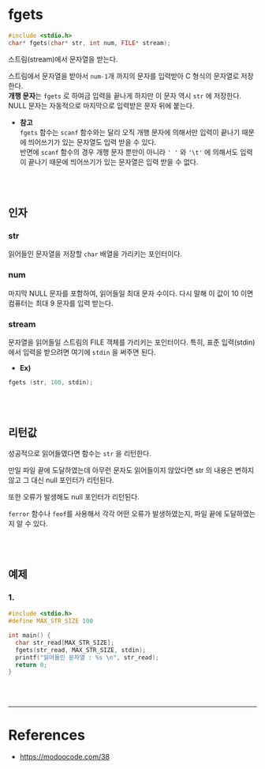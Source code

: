 # fgets
```c
#include <stdio.h>
char* fgets(char* str, int num, FILE* stream);
```
스트림(stream)에서 문자열을 받는다.

스트림에서 문자열을 받아서 `num-1`개 까지의 문자를 입력받아 C 형식의 문자열로 저장한다.<br>
**개행 문자**는 `fgets` 로 하여금 입력을 끝나게 하지만 이 문자 역시 `str` 에 저장한다. <br>
NULL 문자는 자동적으로 마지막으로 입력받은 문자 뒤에 붙는다.

* **참고**<br>
`fgets` 함수는 `scanf` 함수와는 달리 오직 개행 문자에 의해서만 입력이 끝나기 때문에 띄어쓰기가 있는 문자열도 입력 받을 수 있다. <br>
반면에 `scanf` 함수의 경우 개행 문자 뿐만이 아니라 `' '` 와 `'\t'` 에 의해서도 입력이 끝나기 때문에 띄어쓰기가 있는 문자열은 입력 받을 수 없다.

<br><br>

## 인자
### str
읽어들인 문자열을 저장할 `char` 배열을 가리키는 포인터이다.

### num
마지막 NULL 문자를 포함하여, 읽어들일 최대 문자 수이다. 다시 말해 이 값이 10 이면 컴퓨터는 최대 9 문자를 입력 받는다.

### stream
문자열을 읽어들일 스트림의 FILE 객체를 가리키는 포인터이다. 특히, 표준 입력(stdin) 에서 입력을 받으려면 여기에 `stdin` 을 써주면 된다. 

* **Ex)**<br>
```c
fgets (str, 100, stdin);
```

<br><br>

## 리턴값
성공적으로 읽어들였다면 함수는 `str` 을 리턴한다.

만일 파일 끝에 도달하였는데 아무런 문자도 읽어들이지 않았다면 str 의 내용은 변하지 않고 그 대신 null 포인터가 리턴된다.

또한 오류가 발생해도 null 포인터가 리턴된다.

`ferror` 함수나 `feof`를 사용해서 각각 어떤 오류가 발생하였는지, 파일 끝에 도달하였는지 알 수 있다.

<br><br>

## 예제
### 1.
```c
#include <stdio.h>
#define MAX_STR_SIZE 100

int main() {
  char str_read[MAX_STR_SIZE];
  fgets(str_read, MAX_STR_SIZE, stdin);
  printf("읽어들인 문자열 : %s \n", str_read);
  return 0;
}
```


<br><br>












---
# References
* https://modoocode.com/38

<br><br><br>
